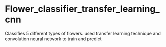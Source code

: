 # Flower_classifier_transfer_learning_cnn
Classifies 5 different types of flowers. used transfer learning technique and convolution neural network to train and predict

